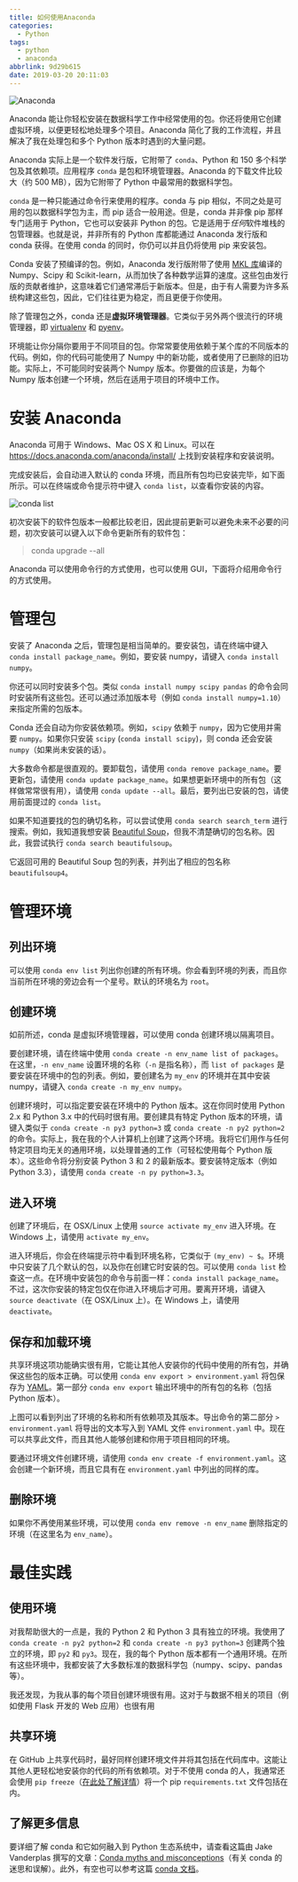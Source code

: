 ```yaml
---
title: 如何使用Anaconda
categories:
  - Python
tags:
  - python
  - anaconda
abbrlink: 9d29b615
date: 2019-03-20 20:11:03
---
```


![Anaconda](http://image.shuiyujie.com/2019-03-20-20-13-26.png)

Anaconda 能让你轻松安装在数据科学工作中经常使用的包。你还将使用它创建虚拟环境，以便更轻松地处理多个项目。Anaconda 简化了我的工作流程，并且解决了我在处理包和多个 Python 版本时遇到的大量问题。

<!-- more -->

Anaconda 实际上是一个软件发行版，它附带了 `conda`、Python 和 150 多个科学包及其依赖项。应用程序 `conda` 是包和环境管理器。Anaconda 的下载文件比较大（约 500 MB），因为它附带了 Python 中最常用的数据科学包。

`conda` 是一种只能通过命令行来使用的程序。conda 与 pip 相似，不同之处是可用的包以数据科学包为主，而 pip 适合一般用途。但是，conda 并非像 pip 那样专门适用于 Python，它也可以安装非 Python 的包。它是适用于*任何*软件堆栈的包管理器。也就是说，并非所有的 Python 库都能通过 Anaconda 发行版和 conda 获得。在使用 conda 的同时，你仍可以并且仍将使用 pip 来安装包。

Conda 安装了预编译的包。例如，Anaconda 发行版附带了使用 [MKL 库](https://docs.continuum.io/mkl-optimizations/)编译的 Numpy、Scipy 和 Scikit-learn，从而加快了各种数学运算的速度。这些包由发行版的贡献者维护，这意味着它们通常滞后于新版本。但是，由于有人需要为许多系统构建这些包，因此，它们往往更为稳定，而且更便于你使用。

除了管理包之外，conda 还是**虚拟环境管理器**。它类似于另外两个很流行的环境管理器，即 [virtualenv](https://virtualenv.pypa.io/en/stable/) 和 [pyenv](https://github.com/yyuu/pyenv)。

环境能让你分隔你要用于不同项目的包。你常常要使用依赖于某个库的不同版本的代码。例如，你的代码可能使用了 Numpy 中的新功能，或者使用了已删除的旧功能。实际上，不可能同时安装两个 Numpy 版本。你要做的应该是，为每个 Numpy 版本创建一个环境，然后在适用于项目的环境中工作。

# 安装 Anaconda

Anaconda 可用于 Windows、Mac OS X 和 Linux。可以在 <https://docs.anaconda.com/anaconda/install/> 上找到安装程序和安装说明。

完成安装后，会自动进入默认的 conda 环境，而且所有包均已安装完毕，如下面所示。可以在终端或命令提示符中键入 `conda list`，以查看你安装的内容。

![conda list](http://image.shuiyujie.com/2019-03-20-19-57-17.png)

初次安装下的软件包版本一般都比较老旧，因此提前更新可以避免未来不必要的问题，初次安装可以键入以下命令更新所有的软件包：

> conda upgrade --all

Anaconda 可以使用命令行的方式使用，也可以使用 GUI，下面将介绍用命令行的方式使用。

# 管理包

安装了 Anaconda 之后，管理包是相当简单的。要安装包，请在终端中键入 `conda install package_name`。例如，要安装 numpy，请键入 `conda install numpy`。

你还可以同时安装多个包。类似 `conda install numpy scipy pandas` 的命令会同时安装所有这些包。还可以通过添加版本号（例如 `conda install numpy=1.10`）来指定所需的包版本。

Conda 还会自动为你安装依赖项。例如，`scipy` 依赖于 `numpy`，因为它使用并需要 `numpy`。如果你只安装 `scipy` (`conda install scipy`)，则 conda 还会安装 `numpy`（如果尚未安装的话）。

大多数命令都是很直观的。要卸载包，请使用 `conda remove package_name`。要更新包，请使用 `conda update package_name`。如果想更新环境中的所有包（这样做常常很有用），请使用 `conda update --all`。最后，要列出已安装的包，请使用前面提过的 `conda list`。

如果不知道要找的包的确切名称，可以尝试使用 `conda search search_term` 进行搜索。例如，我知道我想安装 [Beautiful Soup](https://www.crummy.com/software/BeautifulSoup/)，但我不清楚确切的包名称。因此，我尝试执行 `conda search beautifulsoup`。

它返回可用的 Beautiful Soup 包的列表，并列出了相应的包名称 `beautifulsoup4`。

# 管理环境

## 列出环境

可以使用 `conda env list` 列出你创建的所有环境。你会看到环境的列表，而且你当前所在环境的旁边会有一个星号。默认的环境名为 `root`。

## 创建环境

如前所述，conda 是虚拟环境管理器，可以使用 conda 创建环境以隔离项目。

要创建环境，请在终端中使用 `conda create -n env_name list of packages`。在这里，`-n env_name` 设置环境的名称（`-n` 是指名称），而 `list of packages` 是要安装在环境中的包的列表。例如，要创建名为 `my_env` 的环境并在其中安装 numpy，请键入 `conda create -n my_env numpy`。

创建环境时，可以指定要安装在环境中的 Python 版本。这在你同时使用 Python 2.x 和 Python 3.x 中的代码时很有用。要创建具有特定 Python 版本的环境，请键入类似于 `conda create -n py3 python=3` 或 `conda create -n py2 python=2` 的命令。实际上，我在我的个人计算机上创建了这两个环境。我将它们用作与任何特定项目均无关的通用环境，以处理普通的工作（可轻松使用每个 Python 版本）。这些命令将分别安装 Python 3 和 2 的最新版本。要安装特定版本（例如 Python 3.3），请使用 `conda create -n py python=3.3`。

## 进入环境

创建了环境后，在 OSX/Linux 上使用 `source activate my_env` 进入环境。在 Windows 上，请使用 `activate my_env`。

进入环境后，你会在终端提示符中看到环境名称，它类似于 `(my_env) ~ $`。环境中只安装了几个默认的包，以及你在创建它时安装的包。可以使用 `conda list` 检查这一点。在环境中安装包的命令与前面一样：`conda install package_name`。不过，这次你安装的特定包仅在你进入环境后才可用。要离开环境，请键入 `source deactivate`（在 OSX/Linux 上）。在 Windows 上，请使用 `deactivate`。

## 保存和加载环境

共享环境这项功能确实很有用，它能让其他人安装你的代码中使用的所有包，并确保这些包的版本正确。可以使用 `conda env export > environment.yaml` 将包保存为 [YAML](http://www.yaml.org/)。第一部分 `conda env export` 输出环境中的所有包的名称（包括 Python 版本）。

上图可以看到列出了环境的名称和所有依赖项及其版本。导出命令的第二部分 `> environment.yaml` 将导出的文本写入到 YAML 文件 `environment.yaml` 中。现在可以共享此文件，而且其他人能够创建和你用于项目相同的环境。

要通过环境文件创建环境，请使用 `conda env create -f environment.yaml`。这会创建一个新环境，而且它具有在 `environment.yaml` 中列出的同样的库。

## 删除环境

如果你不再使用某些环境，可以使用 `conda env remove -n env_name` 删除指定的环境（在这里名为 `env_name`）。



# 最佳实践

## 使用环境

对我帮助很大的一点是，我的 Python 2 和 Python 3 具有独立的环境。我使用了 `conda create -n py2 python=2` 和 `conda create -n py3 python=3` 创建两个独立的环境，即 `py2` 和 `py3`。现在，我的每个 Python 版本都有一个通用环境。在所有这些环境中，我都安装了大多数标准的数据科学包（numpy、scipy、pandas 等）。

我还发现，为我从事的每个项目创建环境很有用。这对于与数据不相关的项目（例如使用 Flask 开发的 Web 应用）也很有用

## 共享环境

在 GitHub 上共享代码时，最好同样创建环境文件并将其包括在代码库中。这能让其他人更轻松地安装你的代码的所有依赖项。对于不使用 conda 的人，我通常还会使用 `pip freeze`（[在此处了解详情](https://pip.pypa.io/en/stable/reference/pip_freeze/)）将一个 pip `requirements.txt` 文件包括在内。

## 了解更多信息

要详细了解 conda 和它如何融入到 Python 生态系统中，请查看这篇由 Jake Vanderplas 撰写的文章：[Conda myths and misconceptions](https://jakevdp.github.io/blog/2016/08/25/conda-myths-and-misconceptions/)（有关 conda 的迷思和误解）。此外，有空也可以参考这篇 [conda 文档](http://conda.pydata.org/docs/using/index.html)。


